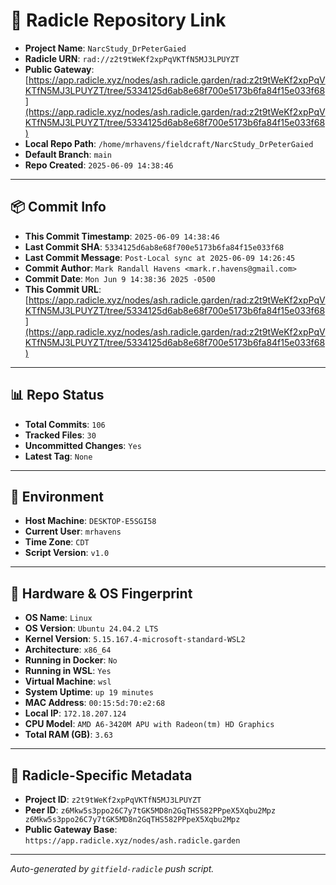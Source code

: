 # 🔗 Radicle Repository Link

- **Project Name**: `NarcStudy_DrPeterGaied`
- **Radicle URN**: `rad://z2t9tWeKf2xpPqVKTfN5MJ3LPUYZT`
- **Public Gateway**: [https://app.radicle.xyz/nodes/ash.radicle.garden/rad:z2t9tWeKf2xpPqVKTfN5MJ3LPUYZT/tree/5334125d6ab8e68f700e5173b6fa84f15e033f68](https://app.radicle.xyz/nodes/ash.radicle.garden/rad:z2t9tWeKf2xpPqVKTfN5MJ3LPUYZT/tree/5334125d6ab8e68f700e5173b6fa84f15e033f68)
- **Local Repo Path**: `/home/mrhavens/fieldcraft/NarcStudy_DrPeterGaied`
- **Default Branch**: `main`
- **Repo Created**: `2025-06-09 14:38:46`

---

## 📦 Commit Info

- **This Commit Timestamp**: `2025-06-09 14:38:46`
- **Last Commit SHA**: `5334125d6ab8e68f700e5173b6fa84f15e033f68`
- **Last Commit Message**: `Post-Local sync at 2025-06-09 14:26:45`
- **Commit Author**: `Mark Randall Havens <mark.r.havens@gmail.com>`
- **Commit Date**: `Mon Jun 9 14:38:36 2025 -0500`
- **This Commit URL**: [https://app.radicle.xyz/nodes/ash.radicle.garden/rad:z2t9tWeKf2xpPqVKTfN5MJ3LPUYZT/tree/5334125d6ab8e68f700e5173b6fa84f15e033f68](https://app.radicle.xyz/nodes/ash.radicle.garden/rad:z2t9tWeKf2xpPqVKTfN5MJ3LPUYZT/tree/5334125d6ab8e68f700e5173b6fa84f15e033f68)

---

## 📊 Repo Status

- **Total Commits**: `106`
- **Tracked Files**: `30`
- **Uncommitted Changes**: `Yes`
- **Latest Tag**: `None`

---

## 🧭 Environment

- **Host Machine**: `DESKTOP-E5SGI58`
- **Current User**: `mrhavens`
- **Time Zone**: `CDT`
- **Script Version**: `v1.0`

---

## 🧬 Hardware & OS Fingerprint

- **OS Name**: `Linux`
- **OS Version**: `Ubuntu 24.04.2 LTS`
- **Kernel Version**: `5.15.167.4-microsoft-standard-WSL2`
- **Architecture**: `x86_64`
- **Running in Docker**: `No`
- **Running in WSL**: `Yes`
- **Virtual Machine**: `wsl`
- **System Uptime**: `up 19 minutes`
- **MAC Address**: `00:15:5d:70:e2:68`
- **Local IP**: `172.18.207.124`
- **CPU Model**: `AMD A6-3420M APU with Radeon(tm) HD Graphics`
- **Total RAM (GB)**: `3.63`

---

## 🌱 Radicle-Specific Metadata

- **Project ID**: `z2t9tWeKf2xpPqVKTfN5MJ3LPUYZT`
- **Peer ID**: `z6Mkw5s3ppo26C7y7tGK5MD8n2GqTHS582PPpeX5Xqbu2Mpz
z6Mkw5s3ppo26C7y7tGK5MD8n2GqTHS582PPpeX5Xqbu2Mpz`
- **Public Gateway Base**: `https://app.radicle.xyz/nodes/ash.radicle.garden`

---

_Auto-generated by `gitfield-radicle` push script._
